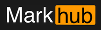 <style>
    h1 { display :none !important }
    div.container-lg.markdown-body {
        padding: 0 !important;
        margin: 0 !important;
    }
    html, body {
        background: #1a1a1a !important
    }
    .markhub__header {
        padding: 10px;
    }
</style>
<div class="markhub">
    <div class="markhub__header">
        <img src="markhub.png" />
    </div>
</div>
<script>

</script>

